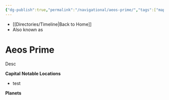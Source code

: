```yaml
---
{"dg-publish":true,"permalink":"/navigational/aeos-prime/","tags":["map","retraining","planet","unfinished"],"dgHomeLink":false}
---
```


- [[Directories/Timeline\|Back to Home]]
- Also known as 

# Aeos Prime
Desc

**Capital**
**Notable Locations**
- test

**Planets**
